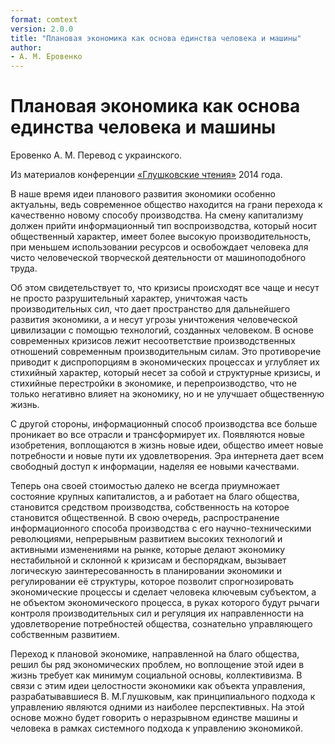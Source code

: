 ```yaml
---
format: comtext
version: 2.0.0
title: "Плановая экономика как основа единства человека и машины"
author:
- А. М. Еровенко
---
```


# Плановая экономика как основа единства человека и машины

Еровенко А. М. Перевод с украинского.

Из материалов конференции [«Глушковские чтения»](index.md) 2014 года.

В наше время идеи планового развития экономики особенно актуальны, ведь современное общество находится на грани перехода к качественно новому способу производства. На смену капитализму должен прийти информационный тип воспроизводства, который носит общественный характер, имеет более высокую производительность, при меньшем использовании ресурсов и освобождает человека для чисто человеческой творческой деятельности от машиноподобного труда.

Об этом свидетельствует то, что кризисы происходят все чаще и несут не просто разрушительный характер, уничтожая часть производительных сил, что дает пространство для дальнейшего развития экономики, а и несут угрозы уничтожения человеческой цивилизации с помощью технологий, созданных человеком. В основе современных кризисов лежит несоответствие производственных отношений современным производительным силам. Это противоречие приводит к диспропорциям в экономических процессах и углубляет их стихийный характер, который несет за собой и структурные кризисы, и стихийные перестройки в экономике, и перепроизводство, что не только негативно влияет на экономику, но и не улучшает общественную жизнь.

С другой стороны, информационный способ производства все больше проникает во все отрасли и трансформирует их. Появляются новые изобретения, воплощаются в жизнь новые идеи, общество имеет новые потребности и новые пути их удовлетворения. Эра интернета дает всем свободный доступ к информации, наделяя ее новыми качествами.

Теперь она своей стоимостью далеко не всегда приумножает состояние крупных капиталистов, а и работает на благо общества, становится средством производства, собственность на которое становится общественной. В свою очередь, распространение информационного способа производства с его научно-техническими революциями, непрерывным развитием высоких технологий и активными изменениями на рынке, которые делают экономику нестабильной и склонной к кризисам и беспорядкам, вызывает логическую заинтересованность в планировании экономики и регулировании её структуры, которое позволит спрогнозировать экономические процессы и сделает человека ключевым субъектом, а не объектом экономического процесса, в руках которого будут рычаги контроля производительных сил и регуляция их направленности на удовлетворение потребностей общества, сознательно управляющего собственным развитием.

Переход к плановой экономике, направленной на благо общества, решил бы ряд экономических проблем, но воплощение этой идеи в жизнь требует как минимум социальной основы, коллективизма. В связи с этим идеи целостности экономики как объекта управления, разрабатывавшиеся В. М.Глушковым, как принципиального подхода к управлению являются одними из наиболее перспективных. На этой основе можно будет говорить о неразрывном единстве машины и человека в рамках системного подхода к управлению экономикой.
